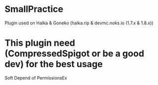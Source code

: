 # SmallPractice

Plugin used on Halka & Goneko (halka.rip & devmc.noks.io (1.7.x & 1.8.x))

# This plugin need (CompressedSpigot or be a good dev) for the best usage

Soft Depend of PermissionsEx
